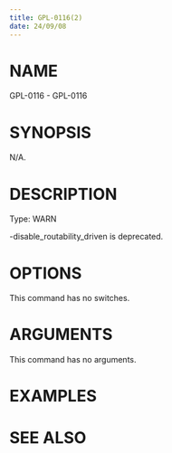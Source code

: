 ```yaml
---
title: GPL-0116(2)
date: 24/09/08
---
```


# NAME

GPL-0116 - GPL-0116

# SYNOPSIS

N/A.

# DESCRIPTION

Type: WARN

-disable_routability_driven is deprecated.

# OPTIONS

This command has no switches.

# ARGUMENTS

This command has no arguments.

# EXAMPLES

# SEE ALSO
